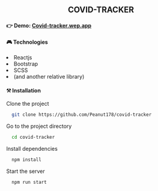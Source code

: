 <h2 align="center">COVID-TRACKER</h2>

#### 👉 Demo: [Covid-tracker.wep.app](https://covid19-tl.netlify.app)

#### 🎮 Technologies
<li> Reactjs</li>
<li>Bootstrap </li>
<li>SCSS</li>
<li>(and another relative library)</li>

#### ⚒ Installation

Clone the project

```bash
  git clone https://github.com/Peanut178/covid-tracker
```

Go to the project directory

```bash
  cd covid-tracker
```

Install dependencies

```bash
  npm install
```

Start the server

```bash
  npm run start
```
